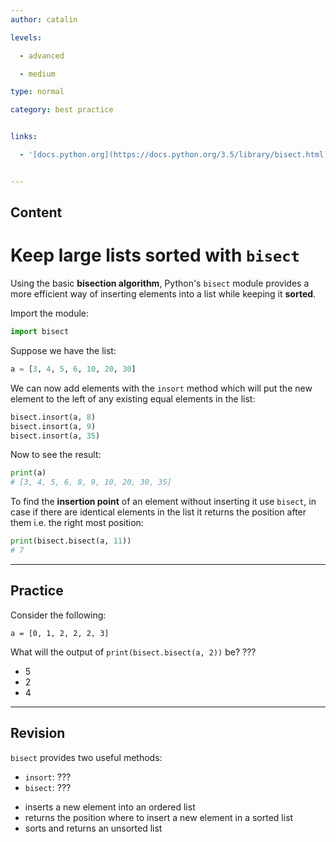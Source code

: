 ```yaml
---
author: catalin

levels:

  - advanced

  - medium

type: normal

category: best practice


links:

  - '[docs.python.org](https://docs.python.org/3.5/library/bisect.html){website}'


---
```

## Content
# Keep large lists sorted with `bisect`

Using the basic **bisection algorithm**, Python's `bisect` module provides a more efficient way of inserting elements into a list while keeping it **sorted**.

Import the module:
```python
import bisect
```

Suppose we have the list:
```python
a = [3, 4, 5, 6, 10, 20, 30]

```

We can now add elements with the `insort` method which will put the new element to the left of any existing equal elements in the list:
```python
bisect.insort(a, 8)
bisect.insort(a, 9)
bisect.insort(a, 35)

```
Now to see the result:
```python
print(a)
# [3, 4, 5, 6, 8, 9, 10, 20, 30, 35]

```

To find the **insertion point** of an element without inserting it use `bisect`, in case if there are identical elements in the list it returns the position after them i.e. the right most position:
```python
print(bisect.bisect(a, 11))
# 7
```

---
## Practice

Consider the following:
```
a = [0, 1, 2, 2, 2, 3]
```
What will the output of `print(bisect.bisect(a, 2))` be? ???


* 5
* 2
* 4

---
## Revision

`bisect` provides two useful methods:
 - `insort`: ???
 - `bisect`: ???


* inserts a new element into an ordered list
* returns the position where to insert a new element in a sorted list
* sorts and returns an unsorted list

